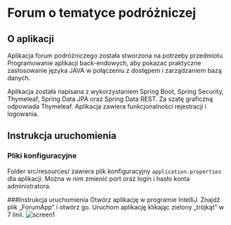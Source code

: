 # Forum o tematyce podróżniczej 

## O aplikacji

Aplikacja forum podróżniczego została stworzona na potrzeby przedmiotu Programowanie aplikacji back-endowych, aby pokazać praktyczne zastosowanie języka JAVA w połączeniu z dostępem i zarządzaniem bazą danych.   

Aplikacja została napisana z wykorzystaniem Spring Boot, Spring Security, Thymeleaf, Spring Data JPA oraz  Spring Data REST. Za szatę graficzną odpowiada Thymeleaf. Aplikacja zawiera funkcjonalności rejestracji i logowania. 


## Instrukcja uruchomienia 

### Pliki konfiguracyjne
Folder src/resources/ zawiera plik konfiguracyjny ```application.properties``` dla aplikacji. Można w nim zmienić port oraz login i hasło konta administratora.

###Instrukcja uruchomienia
Otwórz aplikację w programie IntelliJ. Znajdź plik „ForumApp” i otwórz go. Uruchom aplikację klikając zielony „trójkąt” w 7 linii.
![screen1](https://user-images.githubusercontent.com/65779777/196040341-af762052-6077-4f9c-8303-039b4f1f4bad.png)
